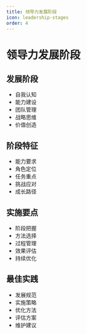 ```yaml
---
title: 领导力发展阶段
icon: leadership-stages
order: 4
---
```


# 领导力发展阶段

## 发展阶段
- 自我认知
- 能力建设
- 团队管理
- 战略思维
- 价值创造

## 阶段特征
- 能力要求
- 角色定位
- 任务重点
- 挑战应对
- 成长路径

## 实施要点
- 阶段把握
- 方法选择
- 过程管理
- 效果评估
- 持续优化

## 最佳实践
- 发展规范
- 实施策略
- 优化方法
- 评估方案
- 维护建议
